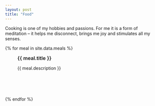 ```yaml
---
layout: post
title: "Food"
---
```


Cooking is one of my hobbies and passions. For me it is a form of meditation – it helps me disconnect, brings me joy and stimulates all my senses.

<style>
  .Article {
    max-width: 400px
  }
  .Food img {
    max-width: 100%;
    height: auto;
    width: auto;
  }
  .Food figure {
    margin-bottom: 6em
  }
  .Food .Image {
    position: relative;
  }
  .Food h3 {
    margin: 0;
    font-weight: 600;
  }
  .Food p {
    text-transform: initial;
  }
  .Like:after {
    position: absolute;
    content: "❤";
    font-size: 80px;
    color: transparent;
    text-shadow: 0 0 0 var(--background-color);
    line-height: 1;
    bottom: 50%;
    right: 50%;
    transform: translate(50%, 50%);
    animation: like 2s ease-in-out forwards
  }
  @keyframes like {
    0% {
      opacity: 0;
      transform: translate(50%, 50%) scale(0.1)
    }
    20% {
      opacity: 1;
    }
    25% {
      transform: translate(50%, 50%) scale(1.5)
    }
    50% {
      transform: translate(50%, 50%) scale(1)
    }
    90% {
      transform: translate(50%, 50%) scale(1)
    }
    100% {
      opacity: 0
    }
  }
  .HireMe { display: none }
</style>
<div class="Food">
{% for meal in site.data.meals %}
  <figure>
    <div class="Image">
      <img src="{{ meal.pic }}" alt width="200" height="200" loading="lazy">
    </div>
    <figcaption>
      <h3>{{ meal.title }}</h3>
      <p>{{ meal.description }}</p>
    </figcaption>
  </figure>
{% endfor %}
</div>

<script>
  let dblp = false
  document.querySelector('.Food').addEventListener('click', event => {
    if (!dblp) {
      dblp=setTimeout(() => {
          dblp=null
      }, 301);
      return;
    }
    clearTimeout(dblp);
    dblp=null;

    const figure = event.target.closest('figure')
    if (!figure) { return }
    const image = figure.querySelector('.Image')
    if (image.classList.contains('Like')) { return }
    event.preventDefault()
    image.classList.add('Like')
    gtag("event", "food_like", {
      "event_category": "like",
      "event_label": "food like",
      "value": figure.querySelector('h3').textContent
    });
  });
</script>
